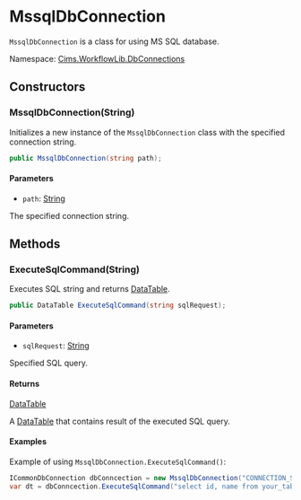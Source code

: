 # MssqlDbConnection

`MssqlDbConnection` is a class for using MS SQL database.

Namespace: [Cims.WorkflowLib.DbConnections](Cims.WorkflowLib.DbConnections.md)

## Constructors 

### MssqlDbConnection(String)

Initializes a new instance of the `MssqlDbConnection` class with the specified connection string.

```C#
public MssqlDbConnection(string path);
```

#### Parameters 

- `path`: [String](https://learn.microsoft.com/en-us/dotnet/api/system.string)

The specified connection string. 

## Methods

### ExecuteSqlCommand(String)

Executes SQL string and returns [DataTable](https://learn.microsoft.com/en-us/dotnet/api/system.data.datatable).

```C#
public DataTable ExecuteSqlCommand(string sqlRequest);
```

#### Parameters 

- `sqlRequest`: [String](https://learn.microsoft.com/en-us/dotnet/api/system.string)

Specified SQL query.

#### Returns 

[DataTable](https://learn.microsoft.com/en-us/dotnet/api/system.data.datatable)

A [DataTable](https://learn.microsoft.com/en-us/dotnet/api/system.data.datatable) that contains result of the executed SQL query.

#### Examples 

Example of using `MssqlDbConnection.ExecuteSqlCommand()`:
```C#
ICommonDbConnection dbConncection = new MssqlDbConnection("CONNECTION_STRING");
var dt = dbConncection.ExecuteSqlCommand("select id, name from your_table;");
```
